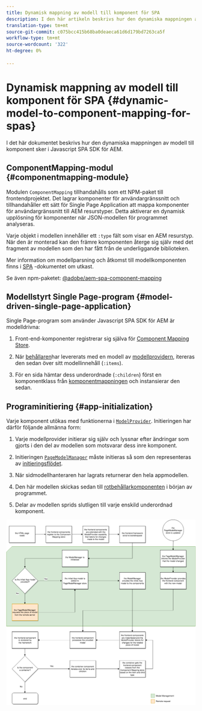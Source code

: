 ```yaml
---
title: Dynamisk mappning av modell till komponent för SPA
description: I den här artikeln beskrivs hur den dynamiska mappningen av modell till komponent sker i Javascript SPA SDK för AEM.
translation-type: tm+mt
source-git-commit: c075bcc415b68ba0deaeca61d6d179bd7263ca5f
workflow-type: tm+mt
source-wordcount: '322'
ht-degree: 0%

---
```



# Dynamisk mappning av modell till komponent för SPA {#dynamic-model-to-component-mapping-for-spas}

I det här dokumentet beskrivs hur den dynamiska mappningen av modell till komponent sker i Javascript SPA SDK för AEM.

## ComponentMapping-modul {#componentmapping-module}

Modulen `ComponentMapping` tillhandahålls som ett NPM-paket till frontendprojektet. Det lagrar komponenter för användargränssnitt och tillhandahåller ett sätt för Single Page Application att mappa komponenter för användargränssnitt till AEM resurstyper. Detta aktiverar en dynamisk upplösning för komponenter när JSON-modellen för programmet analyseras.

Varje objekt i modellen innehåller ett `:type` fält som visar en AEM resurstyp. När den är monterad kan den främre komponenten återge sig själv med det fragment av modellen som den har fått från de underliggande biblioteken.

Mer information om modellparsning och åtkomst till modellkomponenten finns i [SPA](blueprint.md) -dokumentet om utkast.

Se även npm-paketet: [@adobe/aem-spa-component-mapping](https://www.npmjs.com/package/@adobe/aem-spa-component-mapping)

## Modellstyrt Single Page-program {#model-driven-single-page-application}

Single Page-program som använder Javascript SPA SDK för AEM är modelldrivna:

1. Front-end-komponenter registrerar sig själva för [Component Mapping Store](#componentmapping-module).
1. När [behållaren](blueprint.md#container)har levererats med en modell av [modellprovidern](blueprint.md#the-model-provider), itereras den sedan över sitt modellinnehåll (`:items`).

1. För en sida hämtar dess underordnade (`:children`) först en komponentklass från [komponentmappningen](blueprint.md#componentmapping) och instansierar den sedan.

## Programinitiering {#app-initialization}

Varje komponent utökas med funktionerna i [`ModelProvider`](blueprint.md#the-model-provider). Initieringen har därför följande allmänna form:

1. Varje modellprovider initierar sig själv och lyssnar efter ändringar som gjorts i den del av modellen som motsvarar dess inre komponent.
1. Initieringen [`PageModelManager`](blueprint.md#pagemodelmanager) måste initieras så som den representeras av [initieringsflödet](blueprint.md).

1. När sidmodellhanteraren har lagrats returnerar den hela appmodellen.
1. Den här modellen skickas sedan till [rotbehållarkomponenten](blueprint.md#container) i början av programmet.
1. Delar av modellen sprids slutligen till varje enskild underordnad komponent.

![Initiering av appmodell](assets/app-model-initialization.png)

